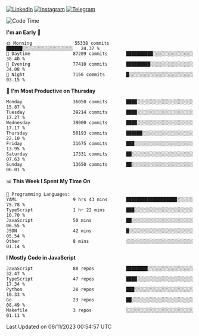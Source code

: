 [![Linkedin](https://img.shields.io/badge/-Archie-blue?style=flat-square&labelColor=gray&logo=Linkedin&logoColor=white&link=https://www.linkedin.com/in/archisdi)](https://www.linkedin.com/in/archisdi)
[![Instagram](https://img.shields.io/badge/-@archisdi-orange?style=flat-square&labelColor=gray&logo=Instagram&logoColor=white&link=https://www.instagram.com/archisdi)](https://www.instagram.com/archisdi)
[![Telegram](https://img.shields.io/badge/-aai-informational?style=flat-square&labelColor=gray&logo=telegram&logoColor=white&link=https://t.me/archisdi)](https://t.me/archisdi)

<!--START_SECTION:waka-->
![Code Time](http://img.shields.io/badge/Code%20Time-2%2C453%20hrs%2042%20mins-blue)

**I'm an Early 🐤** 

```text
🌞 Morning                55338 commits       ██████░░░░░░░░░░░░░░░░░░░   24.37 % 
🌆 Daytime                87209 commits       ██████████░░░░░░░░░░░░░░░   38.40 % 
🌃 Evening                77410 commits       █████████░░░░░░░░░░░░░░░░   34.08 % 
🌙 Night                  7156 commits        █░░░░░░░░░░░░░░░░░░░░░░░░   03.15 % 
```
📅 **I'm Most Productive on Thursday** 

```text
Monday                   36050 commits       ████░░░░░░░░░░░░░░░░░░░░░   15.87 % 
Tuesday                  39214 commits       ████░░░░░░░░░░░░░░░░░░░░░   17.27 % 
Wednesday                39000 commits       ████░░░░░░░░░░░░░░░░░░░░░   17.17 % 
Thursday                 50193 commits       ██████░░░░░░░░░░░░░░░░░░░   22.10 % 
Friday                   31675 commits       ███░░░░░░░░░░░░░░░░░░░░░░   13.95 % 
Saturday                 17331 commits       ██░░░░░░░░░░░░░░░░░░░░░░░   07.63 % 
Sunday                   13650 commits       ██░░░░░░░░░░░░░░░░░░░░░░░   06.01 % 
```


📊 **This Week I Spent My Time On** 

```text
💬 Programming Languages: 
YAML                     9 hrs 43 mins       ███████████████████░░░░░░   75.78 % 
TypeScript               1 hr 22 mins        ███░░░░░░░░░░░░░░░░░░░░░░   10.70 % 
JavaScript               50 mins             ██░░░░░░░░░░░░░░░░░░░░░░░   06.55 % 
JSON                     42 mins             █░░░░░░░░░░░░░░░░░░░░░░░░   05.54 % 
Other                    8 mins              ░░░░░░░░░░░░░░░░░░░░░░░░░   01.14 % 
```

**I Mostly Code in JavaScript** 

```text
JavaScript               88 repos            ████████░░░░░░░░░░░░░░░░░   32.47 % 
TypeScript               47 repos            ████░░░░░░░░░░░░░░░░░░░░░   17.34 % 
Python                   28 repos            ███░░░░░░░░░░░░░░░░░░░░░░   10.33 % 
Go                       23 repos            ██░░░░░░░░░░░░░░░░░░░░░░░   08.49 % 
Makefile                 3 repos             ░░░░░░░░░░░░░░░░░░░░░░░░░   01.11 % 
```




 Last Updated on 06/11/2023 00:54:57 UTC
<!--END_SECTION:waka-->